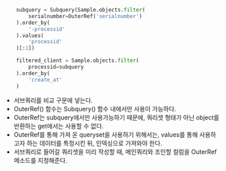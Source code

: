 ```python
    subquery = Subquery(Sample.objects.filter(
        serialnumber=OuterRef('serialnumber')
    ).order_by(
        '-processid'
    ).values(
        'processid'
    )[:1])

    filtered_client = Sample.objects.filter(
        processid=subquery
    ).order_by(
        'create_at'
    )
```

- 서브쿼리를 비교 구문에 넣는다. 
- OuterRef() 함수는 Subquery() 함수 내에서만 사용이 가능하다. 
- OuterRef는 subquery에서만 사용가능하기 때문에, 쿼리셋 형태가 아닌 object를 반환하는 get에서는 사용할 수 없다. 
- OuterRef를 통해 가져 온 queryset을 사용하기 위해서는, values를 통해 사용하고자 하는 데이터를 특정시킨 뒤, 인덱싱으로 가져와야 한다. 
- 서브쿼리로 들어갈 쿼리셋을 미리 작성할 때, 메인쿼리와 조인할 컬럼을 OuterRef메소드를 지정해준다.
